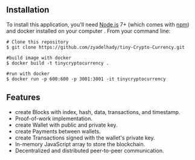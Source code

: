 ##  Installation
To install this application, you'll need
[Node.js](https://nodejs.org/en/download/) 7+ (which comes with
[npm](http://npmjs.com)) and docker installed on your computer  . From your command line:

```
# Clone this repository
$ git clone https://github.com/zyadelhady/tiny-Crypto-Currency.git
```
```
#build image with docker
$ docker build -t tinycryptocurrency .
```
```
#run with docker
$ docker run -p 600:600 -p 3001:3001 -it tinycryptocurrency
```


##  Features
- create Blocks with index, hash, data, transactions, and timestamp.
- Proof-of-work implementation.
- create Wallet with public and private key.
- create Payments between wallets.
- create Transactions signed with the wallet's private key.
- In-memory JavaScript array to store the blockchain.
- Decentralized and distributed peer-to-peer communication.
